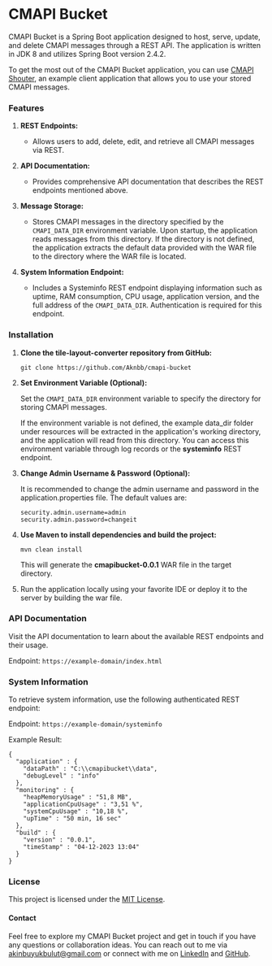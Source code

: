 # CMAPI Bucket

CMAPI Bucket is a  Spring Boot application designed to host, serve, update, and delete CMAPI messages through a REST API. The application is written in JDK 8 and utilizes Spring Boot version 2.4.2.

To get the most out of the CMAPI Bucket application, you can use [CMAPI Shouter](https://github.com/Aknbb/cmapi-shouter), an example client application that allows you to use your stored CMAPI messages.

### Features

1. **REST Endpoints:**
   - Allows users to add, delete, edit, and retrieve all CMAPI messages via REST.
   
2. **API Documentation:**
   - Provides comprehensive API documentation that describes the REST endpoints mentioned above.

3. **Message Storage:**
   - Stores CMAPI messages in the directory specified by the `CMAPI_DATA_DIR` environment variable. Upon startup, the application reads messages from this directory. If the directory is not defined, the application extracts the default data provided with the WAR file to the directory where the WAR file is located.

4. **System Information Endpoint:**
   - Includes a Systeminfo REST endpoint displaying information such as uptime, RAM consumption, CPU usage, application version, and the full address of the `CMAPI_DATA_DIR`. Authentication is required for this endpoint.

### Installation

1. **Clone the tile-layout-converter repository from GitHub:**

    ```
    git clone https://github.com/Aknbb/cmapi-bucket
    ```

2. **Set Environment Variable (Optional):** 

    Set the `CMAPI_DATA_DIR` environment variable to specify the directory for storing CMAPI messages.
    
    If the environment variable is not defined, the example data_dir folder under resources will be extracted in the application's working directory, and the application will read from this directory. You can access this environment variable through log records or the **systeminfo** REST endpoint.
    
3. **Change Admin Username & Password (Optional):** 

    It is recommended to change the admin username and password in the application.properties file. The default values are:
    ```
   security.admin.username=admin
   security.admin.password=changeit
    ```

4. **Use Maven to install dependencies and build the project:**

    ```
    mvn clean install
    ```
    This will generate the **cmapibucket-0.0.1** WAR file in the target directory.

5. Run the application locally using your favorite IDE or deploy it to the server by building the war file.

### API Documentation

Visit the API documentation to learn about the available REST endpoints and their usage.

Endpoint: `https://example-domain/index.html`

### System Information

To retrieve system information, use the following authenticated REST endpoint:

Endpoint: `https://example-domain/systeminfo`

Example Result:

```
{
  "application" : {
    "dataPath" : "C:\\cmapibucket\\data",
    "debugLevel" : "info"
  },
  "monitoring" : {
    "heapMemoryUsage" : "51,8 MB",
    "applicationCpuUsage" : "3,51 %",
    "systemCpuUsage" : "10,18 %",
    "upTime" : "50 min, 16 sec"
  },
  "build" : {
    "version" : "0.0.1",
    "timeStamp" : "04-12-2023 13:04"
  }
}
```

### License

This project is licensed under the [MIT License](LICENSE).

#### Contact
Feel free to explore my CMAPI Bucket project and get in touch if you have any questions or collaboration ideas. You can reach out to me via [akinbuyukbulut@gmail.com](mailto:akinbuyukbulut@gmail.com) or connect with me on [LinkedIn](https://www.linkedin.com/in/akinbuyukbulut/) and [GitHub](https://github.com/Aknbb).